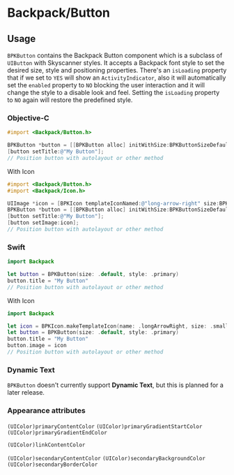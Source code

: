 # Backpack/Button

## Usage

`BPKButton` contains the Backpack Button component which is a subclass of `UIButton` with Skyscanner styles. It accepts a Backpack font style to set the desired size, style and positioning properties.
There's an `isLoading` property that if we set to `YES` will show an `ActivityIndicator`, also it will automatically set the `enabled` property to `NO` blocking the user interaction and it will change the style to a disable look and feel.
Setting the `isLoading` property to `NO` again will restore the predefined style.

### Objective-C
```objective-c
#import <Backpack/Button.h>

BPKButton *button = [[BPKButton alloc] initWithSize:BPKButtonSizeDefault style:BPKButtonStylePrimary];
[button setTitle:@"My Button"];
// Position button with autolayout or other method
```

With Icon

```objective-c
#import <Backpack/Button.h>
#import <Backpack/Icon.h>

UIImage *icon = [BPKIcon templateIconNamed:@"long-arrow-right" size:BPKIconSizeSmall];
BPKButton *button = [[BPKButton alloc] initWithSize:BPKButtonSizeDefault style:BPKButtonStylePrimary];
[button setTitle:@"My Button"];
[button setImage:icon];
// Position button with autolayout or other method
```

### Swift

```swift
import Backpack

let button = BPKButton(size: .default, style: .primary)
button.title = "My Button"
// Position button with autolayout or other method
```

With Icon

```swift
import Backpack

let icon = BPKIcon.makeTemplateIcon(name: .longArrowRight, size: .small)
let button = BPKButton(size: .default, style: .primary)
button.title = "My Button"
button.image = icon
// Position button with autolayout or other method
```

### Dynamic Text

`BPKButton` doesn't currently support **Dynamic Text**, but this is planned for a later release.

### Appearance attributes
`(UIColor)primaryContentColor`
`(UIColor)primaryGradientStartColor`
`(UIColor)primaryGradientEndColor`

`(UIColor)linkContentColor`

`(UIColor)secondaryContentColor`
`(UIColor)secondaryBackgroundColor`
`(UIColor)secondaryBorderColor`

